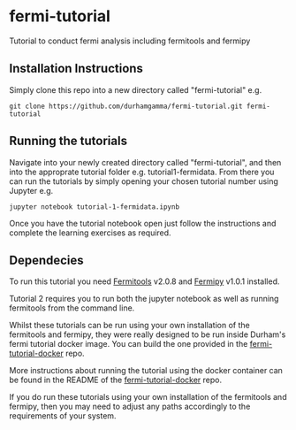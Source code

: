 # fermi-tutorial
Tutorial to conduct fermi analysis including fermitools and fermipy

## Installation Instructions

Simply clone this repo into a new directory called "fermi-tutorial" e.g.

```git clone https://github.com/durhamgamma/fermi-tutorial.git fermi-tutorial```

## Running the tutorials

Navigate into your newly created directory called "fermi-tutorial", and then into the approprate tutorial folder e.g. tutorial1-fermidata. From there you can run the tutorials by simply opening your chosen tutorial number using Jupyter e.g.

```jupyter notebook tutorial-1-fermidata.ipynb```


Once you have the tutorial notebook open just follow the instructions and complete the learning exercises as required.

## Dependecies
To run this tutorial you need [Fermitools](https://github.com/fermi-lat/Fermitools-conda/wiki) v2.0.8 and [Fermipy](https://fermipy.readthedocs.io/en/latest/index.html) v1.0.1 installed.

Tutorial 2 requires you to run both the jupyter notebook as well as running fermitools from the command line.

Whilst these tutorials can be run using your own installation of the fermitools and fermipy, they were really designed to be run inside Durham's fermi tutorial docker image. You can build the one provided in the [fermi-tutorial-docker](https://github.com/durhamgamma/fermi-tutorial-docker) repo.

More instructions about running the tutorial using the docker container can be found in the README of the [fermi-tutorial-docker](https://github.com/durhamgamma/fermi-tutorial-docker) repo.

If you do run these tutorials using your own installation of the fermitools and fermipy, then you may need to adjust any paths accordingly to the requirements of your system.
